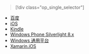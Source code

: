 > [!div class="op_single_selector"]
- [百度](../articles/notification-hubs/notification-hubs-baidu-china-android-notifications-get-started.md)
- [iOS](../articles/notification-hubs/notification-hubs-ios-apple-push-notification-apns-get-started.md)
- [Kindle](../articles/notification-hubs/notification-hubs-kindle-amazon-adm-push-notification.md)
- [Windows Phone Silverlight 8.x](../articles/notification-hubs/notification-hubs-windows-mobile-push-notifications-mpns.md)
- [Windows 通用平台](../articles/notification-hubs/notification-hubs-windows-store-dotnet-get-started-wns-push-notification.md)
- [Xamarin.iOS](../articles/notification-hubs/xamarin-notification-hubs-ios-push-notification-apns-get-started.md)

<!---HONumber=Mooncake_1017_2016-->